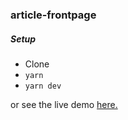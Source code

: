 ### article-frontpage

##### Setup

- Clone
- `yarn`
- `yarn dev`

or see the live demo [here.](https://insurance.glennbarosen.com)
